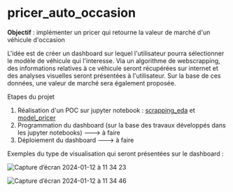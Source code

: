 # pricer_auto_occasion

**Objectif** : implémenter un pricer qui retourne la valeur de marché d'un véhicule d'occasion

L'idée est de créer un dashboard sur lequel l'utilisateur pourra sélectionner le modèle de véhicule qui l'interesse.
Via un algorithme de webscrapping, des informations relatives à ce véhicule seront récupérées sur internet et des analyses visuelles seront présentées à l'utilisateur.
Sur la base de ces données, une valeur de marché sera également proposée.

Etapes du projet
1. Réalisation d'un POC sur jupyter notebook : [scrapping_eda](Webscrapping_&_Viz.ipynb) et [model_pricer](Model_training_&_pricer.ipynb)
3. Programmation du dashboard (sur la base des travaux développés dans les jupyter notebooks) ---> à faire
4. Déploiement du dashboard ---> à faire

Exemples du type de visualisation qui seront présentées sur le dashboard : 

![Capture d’écran 2024-01-12 à 11 34 23](https://github.com/estellec18/pricer_auto_occasion/assets/126951321/6286eec9-6f44-4a0d-a817-188c68c461cb)


![Capture d’écran 2024-01-12 à 11 34 46](https://github.com/estellec18/pricer_auto_occasion/assets/126951321/217a71d6-e435-4ee7-a601-b4a964905cbd)


